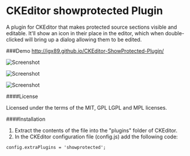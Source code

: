 CKEditor showprotected Plugin
==========================

A plugin for CKEditor that makes protected source sections visible and editable.
It'll show an icon in their place in the editor, which when double-clicked
will bring up a dialog allowing them to be edited.

###Demo
http://igx89.github.io/CKEditor-ShowProtected-Plugin/

![Screenshot](http://igx89.github.io/CKEditor-ShowProtected-Plugin/screenshots/screenshot_1.png)

![Screenshot](http://igx89.github.io/CKEditor-ShowProtected-Plugin/screenshots/screenshot_2.png)

![Screenshot](http://igx89.github.io/CKEditor-ShowProtected-Plugin/screenshots/screenshot_3.png)

####License

Licensed under the terms of the MIT, GPL LGPL and MPL licenses.

####Installation

 1. Extract the contents of the file into the "plugins" folder of CKEditor.
 2. In the CKEditor configuration file (config.js) add the following code:

````
config.extraPlugins = 'showprotected';
````